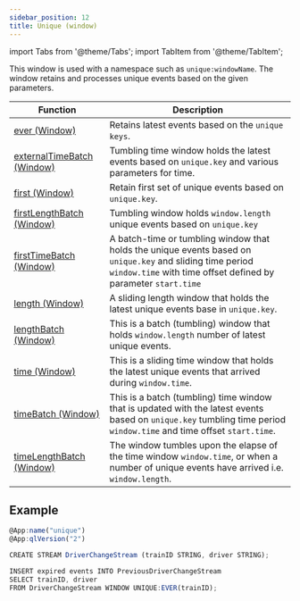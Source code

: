 ```yaml
---
sidebar_position: 12
title: Unique (window)
---
```


import Tabs from '@theme/Tabs';
import TabItem from '@theme/TabItem';

This window is used with a namespace such as `unique:windowName`. The window retains and processes unique events based on the given parameters.

| Function         | Description                 |
|-----------------------|------------------------------------------------------------|
| [ever (Window)](ever.md)      | Retains latest events based on the `unique keys`.     |
| [externalTimeBatch (Window)](externalTimeBatch.md)      | Tumbling time window holds the latest events based on `unique.key` and various parameters for time.   |
| [first (Window)](first.md)    | Retain first set of unique events based on `unique.key`.                                                                                                                     |
| [firstLengthBatch (Window)](firstLengthBatch.md)             | Tumbling window holds `window.length` unique events based on `unique.key`    |
| [firstTimeBatch (Window)](firstTimeBatch.md)  | A batch-time or tumbling window that holds the unique events based on `unique.key` and sliding time period `window.time` with time offset defined by parameter `start.time`	 |
| [length (Window)](length.md)    | A sliding length window that holds the latest unique events base in `unique.key`.     |
| [lengthBatch (Window)](lengthBatch.md)      | This is a batch (tumbling) window that holds `window.length` number of latest unique events.    |
| [time (Window)](time.md)   | This is a sliding time window that holds the latest unique events that arrived during `window.time`.   |
| [timeBatch (Window)](timeBatch.md)     | This is a batch (tumbling) time window that is updated with the latest events based on `unique.key` tumbling time period `window.time` and time offset `start.time`.         |
| [timeLengthBatch (Window)](timeLengthBatch.md) | The window tumbles upon the elapse of the time window `window.time`, or when a number of unique events have arrived i.e. `window.length`.     |

## Example

```js
@App:name("unique")
@App:qlVersion("2")

CREATE STREAM DriverChangeStream (trainID STRING, driver STRING);

INSERT expired events INTO PreviousDriverChangeStream
SELECT trainID, driver
FROM DriverChangeStream WINDOW UNIQUE:EVER(trainID);
```
